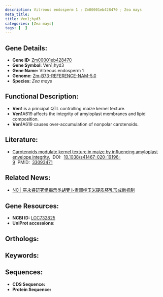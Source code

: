 ```yaml
---
description: Vitreous endosperm 1 ; Zm00001eb428470 ; Zea mays
meta_title:
title: Ven1;hyd3
categories: [Zea mays]
tags: [  ]
---
```


## Gene Details:
- **Gene ID:**	[Zm00001eb428470]()
- **Gene Symbol:** Ven1;hyd3
- **Gene Name:** Vitreous endosperm 1
- **Genome:** [Zm-B73-REFERENCE-NAM-5.0]()
- **Species:** *Zea mays*

## Functional Description:
   - **Ven1** is a principal QTL controlling maize kernel texture.
   - **Ven1**A619 affects the integrity of amyloplast membranes and lipid composition.
   - **Ven1**A619 causes over-accumulation of nonpolar carotenoids.

## Literature:
   - [Carotenoids modulate kernel texture in maize by influencing amyloplast envelope integrity.]( https://www.nature.com/articles/s41467-020-19196-9#Sec29)&nbsp;&nbsp;DOI:&nbsp;&nbsp;[10.1038/s41467-020-19196-9](https://www.nature.com/articles/s41467-020-19196-9#Sec29)&nbsp;&nbsp;PMID:&nbsp;&nbsp;[33093471](https://pubmed.ncbi.nlm.nih.gov/33093471/)

## Related News:
   - [NC | 巫永睿研究组揭示类胡萝卜素调控玉米硬质胚乳形成新机制](https://mp.weixin.qq.com/s?__biz=Mzg3MDEwNDEyMg==&mid=2247498588&idx=4&sn=2109f748e8ac723821bd51afd48978e6&chksm=ce905609f9e7df1f6a8ec52aab5ca9a0114159712ae1f5f1fdd979f36558f3a65d1d9877ce8e&scene=27#wechat_redirect)

## Gene Resources:
- **NCBI ID:** [LOC732825](https://www.ncbi.nlm.nih.gov/gene/?term=LOC732825)
- **UniProt accessions:** [](https://www.uniprot.org/uniprotkb//entry)

## Orthologs:

## Keywords:


## Sequences:
- **CDS Sequence:**
- **Protein Sequence:**
